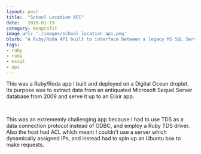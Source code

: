 ```yaml
---
layout: post
title:  "School Location API"
date:   2018-01-19
category: Nonprofit
image_url: './images/school_location_api.png'
blurb: "A Ruby/Roda API built to interface between a legacy MS SQL Server database and an Elixir API"
tags:
- ruby
- roda
- mssql
- api
---
```


This was a Ruby/Roda app I built and deployed on a Digital Ocean droplet. Its purpose was to extract data from an antiquated Microsoft Sequel Server database from 2009 and serve it up to an Elixir app.

&nbsp;

This was an extrememly challenging app because I had to use TDS as a data connection protocol instead of ODBC, and employ a Ruby TDS driver. Also the host had ACL which meant I couldn't use a server which dynamically assigned IPs, and instead had to spin up an Ubuntu box to make requests.
